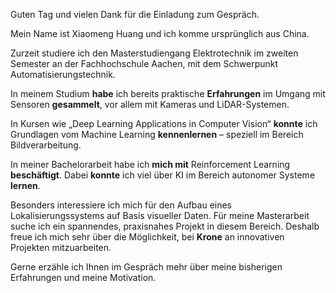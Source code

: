 Guten Tag und vielen Dank für die Einladung zum Gespräch. 

Mein Name ist Xiaomeng Huang und ich komme ursprünglich aus China. 

Zurzeit studiere ich den Masterstudiengang Elektrotechnik im zweiten Semester an der Fachhochschule Aachen, mit dem Schwerpunkt Automatisierungstechnik. 

In meinem Studium **habe** ich bereits praktische **Erfahrungen** im Umgang mit Sensoren **gesammelt**, vor allem mit Kameras und LiDAR-Systemen. 

In Kursen wie „Deep Learning Applications in Computer Vision“ **konnte** ich Grundlagen vom Machine Learning **kennenlernen** – speziell im Bereich Bildverarbeitung. 

In meiner Bachelorarbeit habe ich **mich mit** Reinforcement Learning **beschäftigt**. Dabei **konnte** ich viel über KI im Bereich autonomer Systeme **lernen**. 

Besonders interessiere ich mich für den Aufbau eines Lokalisierungssystems auf Basis visueller Daten. Für meine Masterarbeit suche ich ein spannendes, praxisnahes Projekt in diesem Bereich. Deshalb freue ich mich sehr über die Möglichkeit, bei **Krone** an innovativen Projekten mitzuarbeiten. 

Gerne erzähle ich Ihnen im Gespräch mehr über meine bisherigen Erfahrungen und meine Motivation. 
